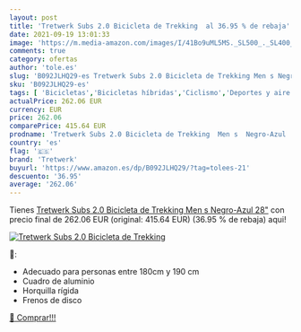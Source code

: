 ```yaml
---
layout: post
title: 'Tretwerk Subs 2.0 Bicicleta de Trekking  al 36.95 % de rebaja'
date: 2021-09-19 13:01:33
image: 'https://m.media-amazon.com/images/I/41Bo9uML5MS._SL500_._SL400_.jpg'
comments: true
category: ofertas
author: 'tole.es'
slug: 'B092JLHQ29-es Tretwerk Subs 2.0 Bicicleta de Trekking Men s Negro-Azul 28"'
sku: 'B092JLHQ29-es'
tags: [ 'Bicicletas','Bicicletas híbridas','Ciclismo','Deportes y aire libre','Ropa y equipo para deportes','bicicleta','tretwerk', ]
actualPrice: 262.06 EUR
currency: EUR
price: 262.06
comparePrice: 415.64 EUR
prodname: 'Tretwerk Subs 2.0 Bicicleta de Trekking  Men s  Negro-Azul  28"'
country: 'es'
flag: '🇪🇸'
brand: 'Tretwerk'
buyurl: 'https://www.amazon.es/dp/B092JLHQ29/?tag=tolees-21'
descuento: '36.95'
average: '262.06'
---
```


Tienes [Tretwerk Subs 2.0 Bicicleta de Trekking  Men s  Negro-Azul  28"](https://www.amazon.es/dp/B092JLHQ29/?tag=tolees-21) con precio final de  262.06 EUR (original: 415.64 EUR) (36.95 %  de rebaja) aqui!

[![Tretwerk Subs 2.0 Bicicleta de Trekking ](https://m.media-amazon.com/images/I/41Bo9uML5MS._SL500_._SL400_.jpg)](https://www.amazon.es/dp/B092JLHQ29/?tag=tolees-21)

🔎:

- Adecuado para personas entre 180cm y 190 cm
- Cuadro de aluminio
- Horquilla rígida
- Frenos de disco

[🛒 Comprar!!!](https://www.amazon.es/dp/B092JLHQ29/?tag=tolees-21)
